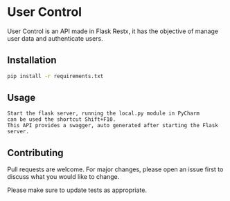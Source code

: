 # User Control

User Control is an API made in Flask Restx, it has the objective of manage user data and
authenticate users. 

## Installation

```bash
pip install -r requirements.txt
```

## Usage

```
Start the flask server, running the local.py module in PyCharm
can be used the shortcut Shift+F10.
This API provides a swagger, auto generated after starting the Flask server. 
```

## Contributing
Pull requests are welcome. For major changes, please open an 
issue first to discuss what you would like to change.

Please make sure to update tests as appropriate.
